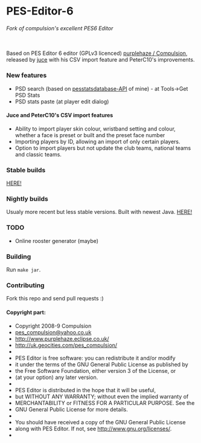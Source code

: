 # PES-Editor-6
###### Fork of compulsion's excellent PES6 Editor
\
Based on PES Editor 6 editor (GPLv3 licenced) [purplehaze / Compulsion](http://www.purplehaze.eclipse.co.uk/downloads.html), released by [juce](https://bitbucket.org/juce/peseditor606) with his CSV import feature and PeterC10's improvements. 

### New features
* PSD search (based on [pesstatsdatabase-API](https://github.com/lazanet/pesstatsdatabase-API) of mine) - at Tools->Get PSD Stats
* PSD stats paste (at player edit dialog)
#### Juce and PeterC10's CSV import features
* Ability to import player skin colour, wristband setting and colour, whether a face is preset or built and the preset face number
* Importing players by ID, allowing an import of only certain players.
* Option to import players but not update the club teams, national teams and classic teams.

### Stable builds
[HERE!](https://github.com/lazanet/PES-Editor-6/releases/)

### Nightly builds
Usualy more recent but less stable versions. Built with newest Java.
[HERE!](https://ci.appveyor.com/project/lazanet/pes-editor-6/build/artifacts)
 
### TODO
* Online rooster generator (maybe)

### Building
Run `make jar`.

### Contributing
Fork this repo and send pull requests :) 
  
#### Copyright part:
 * Copyright 2008-9 Compulsion
 * <pes_compulsion@yahoo.co.uk>
 * <http://www.purplehaze.eclipse.co.uk/>
 * <http://uk.geocities.com/pes_compulsion/>
 *
 * PES Editor is free software: you can redistribute it and/or modify
 * it under the terms of the GNU General Public License as published by
 * the Free Software Foundation, either version 3 of the License, or
 * (at your option) any later version.
 *
 * PES Editor is distributed in the hope that it will be useful,
 * but WITHOUT ANY WARRANTY; without even the implied warranty of
 * MERCHANTABILITY or FITNESS FOR A PARTICULAR PURPOSE.  See the
 * GNU General Public License for more details.
 *
 * You should have received a copy of the GNU General Public License
 * along with PES Editor.  If not, see <http://www.gnu.org/licenses/>.
 *
